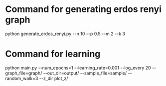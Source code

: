 # Command for generating erdos renyi graph

python generate_erdos_renyi.py --n 10 --p 0.5 --m 2 --k 3

# Command for learning

python main.py --num_epochs=1 --learning_rate=0.001 --log_every 20 --graph_file=graph/ --out_dir=output/ --sample_file=sample/ --random_walk=3 --z_dir plot_z/
